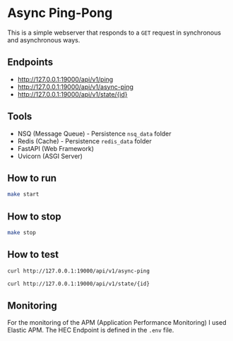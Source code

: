 # Async Ping-Pong

This is a simple webserver that responds to a `GET` request in synchronous and asynchronous ways.

## Endpoints

- http://127.0.0.1:19000/api/v1/ping
- http://127.0.0.1:19000/api/v1/async-ping
- http://127.0.0.1:19000/api/v1/state/{id}

## Tools
- NSQ (Message Queue) - Persistence `nsq_data` folder
- Redis (Cache) - Persistence `redis_data` folder
- FastAPI (Web Framework)
- Uvicorn (ASGI Server)

## How to run

```bash
make start

```

## How to stop

```bash
make stop
```

## How to test

```bash
curl http://127.0.0.1:19000/api/v1/async-ping
```

```bash
curl http://127.0.0.1:19000/api/v1/state/{id}
```

## Monitoring

For the monitoring of the APM (Application Performance Monitoring) I used Elastic APM. The HEC Endpoint is defined in the `.env` file.



